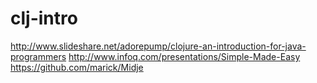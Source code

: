 # clj-intro
http://www.slideshare.net/adorepump/clojure-an-introduction-for-java-programmers
http://www.infoq.com/presentations/Simple-Made-Easy
https://github.com/marick/Midje

